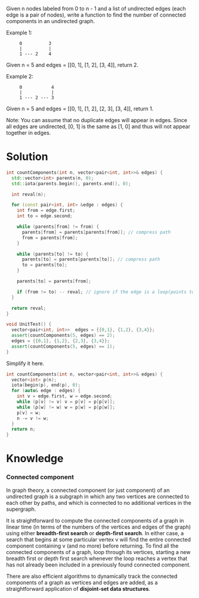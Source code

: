 Given n nodes labeled from 0 to n - 1 and a list of undirected edges (each edge is a pair of nodes), write a function to find the number of connected components in an undirected graph.

Example 1:

```
     0          3
     |          |
     1 --- 2    4
```
Given n = 5 and edges = [[0, 1], [1, 2], [3, 4]], return 2.
  

Example 2:
```
     0           4
     |           |
     1 --- 2 --- 3
```
Given n = 5 and edges = [[0, 1], [1, 2], [2, 3], [3, 4]], return 1.

Note:
You can assume that no duplicate edges will appear in edges. Since all edges are undirected, [0, 1] is the same as [1, 0] and thus will not appear together in edges.

# Solution

```cpp
int countComponents(int n, vector<pair<int, int>>& edges) {
  std::vector<int> parents(n, 0);
  std::iota(parents.begin(), parents.end(), 0);

  int reval(n);

  for (const pair<int, int> &edge : edges) {
    int from = edge.first;
    int to = edge.second;

    while (parents[from] != from) {
      parents[from] = parents[parents[from]]; // compress path
      from = parents[from];
    }

    while (parents[to] != to) {
      parents[to] = parents[parents[to]]; // compress path
      to = parents[to];
    }

    parents[to] = parents[from];

    if (from != to) -- reval; // ignore if the edge is a loop(points to self)
  }

  return reval;
}

void UnitTest() {
  vector<pair<int, int>>  edges = {{0,1}, {1,2}, {3,4}};
  assert(countComponents(5, edges) == 2);
  edges = {{0,1}, {1,2}, {2,3}, {3,4}};
  assert(countComponents(5, edges) == 1);
}


```

Simplify it here.

```cpp  
int countComponents(int n, vector<pair<int, int>>& edges) {
  vector<int> p(n);
  iota(begin(p), end(p), 0);
  for (auto& edge : edges) {
    int v = edge.first, w = edge.second;
    while (p[v] != v) v = p[v] = p[p[v]];
    while (p[w] != w) w = p[w] = p[p[w]];
    p[v] = w;
    n -= v != w;
  }
  return n;
}
```

# Knowledge

### Connected component

In graph theory, a connected component (or just component) of an undirected graph is a subgraph in which any two vertices are connected to each other by paths, and which is connected to no additional vertices in the supergraph.

It is straightforward to compute the connected components of a graph in linear time (in terms of the numbers of the vertices and edges of the graph) using either __breadth-first search__ or __depth-first search__. In either case, a search that begins at some particular vertex v will find the entire connected component containing v (and no more) before returning. To find all the connected components of a graph, loop through its vertices, starting a new breadth first or depth first search whenever the loop reaches a vertex that has not already been included in a previously found connected component. 

There are also efficient algorithms to dynamically track the connected components of a graph as vertices and edges are added, as a straightforward application of __disjoint-set data structures__. 



